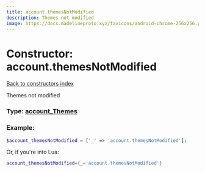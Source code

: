 ```yaml
---
title: account.themesNotModified
description: Themes not modified
image: https://docs.madelineproto.xyz/favicons/android-chrome-256x256.png
---
```

# Constructor: account.themesNotModified  
[Back to constructors index](index.md)



Themes not modified




### Type: [account\_Themes](../types/account_Themes.md)


### Example:

```php
$account_themesNotModified = ['_' => 'account.themesNotModified'];
```  


Or, if you're into Lua:

```lua
account_themesNotModified={_='account.themesNotModified'}

```


